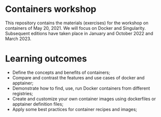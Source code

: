 # Containers workshop
This repository contains the materials (exercises) for the workshop on containers of May 20, 2021. We will focus on Docker and Singularity.
Subsequent editions have taken place in January and October 2022 and March 2023.

# Learning outcomes
-	Define the concepts and benefits of containers;
-	Compare and contrast the features and use cases of docker and apptainer;
-	Demonstrate how to find, use, run Docker containers from different registries;
-	Create and customize your own container images using dockerfiles or apptainer definition files;
-	Apply some best practices for container recipes and images;
